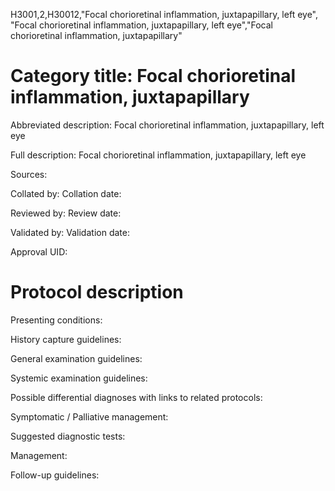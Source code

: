 H3001,2,H30012,"Focal chorioretinal inflammation, juxtapapillary, left eye", "Focal chorioretinal inflammation, juxtapapillary, left eye","Focal chorioretinal inflammation, juxtapapillary"
# Category title: Focal chorioretinal inflammation, juxtapapillary

Abbreviated description: Focal chorioretinal inflammation, juxtapapillary, left eye

Full description: Focal chorioretinal inflammation, juxtapapillary, left eye

Sources:

Collated by:
Collation date:

Reviewed by:
Review date:

Validated by:
Validation date:

Approval UID:

# Protocol description

Presenting conditions:

History capture guidelines:

General examination guidelines:

Systemic examination guidelines:

Possible differential diagnoses with links to related protocols:

Symptomatic / Palliative management:

Suggested diagnostic tests:

Management:

Follow-up guidelines:
